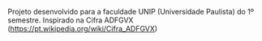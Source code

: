 Projeto desenvolvido para a faculdade UNIP (Universidade Paulista) do 1º semestre. Inspirado na Cifra ADFGVX (https://pt.wikipedia.org/wiki/Cifra_ADFGVX)
